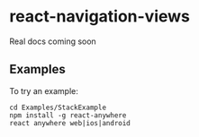 # react-navigation-views

Real docs coming soon

## Examples

To try an example:

```
cd Examples/StackExample
npm install -g react-anywhere
react anywhere web|ios|android
```